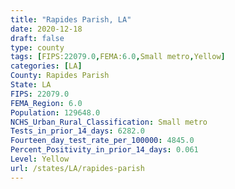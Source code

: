 ```yaml
---
title: "Rapides Parish, LA"
date: 2020-12-18
draft: false
type: county
tags: [FIPS:22079.0,FEMA:6.0,Small metro,Yellow]
categories: [LA]
County: Rapides Parish
State: LA
FIPS: 22079.0
FEMA_Region: 6.0
Population: 129648.0
NCHS_Urban_Rural_Classification: Small metro
Tests_in_prior_14_days: 6282.0
Fourteen_day_test_rate_per_100000: 4845.0
Percent_Positivity_in_prior_14_days: 0.061
Level: Yellow
url: /states/LA/rapides-parish
---
```



